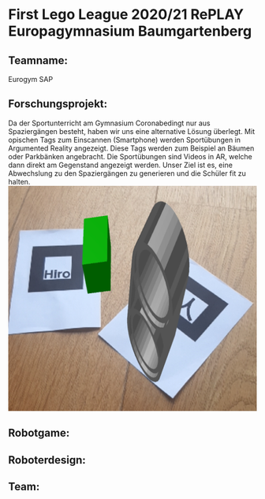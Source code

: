 # First Lego League 2020/21 RePLAY Europagymnasium Baumgartenberg
## Teamname:
Eurogym SAP
## Forschungsprojekt:
Da der Sportunterricht am Gymnasium Coronabedingt nur aus Spaziergängen besteht, haben wir uns eine alternative Lösung überlegt. Mit opischen Tags zum Einscannen (Smartphone) werden Sportübungen in Argumented Reality angezeigt. Diese Tags werden zum Beispiel an Bäumen oder Parkbänken angebracht. Die Sportübungen sind Videos in AR, welche dann direkt am Gegenstand angezeigt werden. Unser Ziel ist es, eine Abwechslung zu den Spaziergängen zu generieren und die Schüler fit zu halten.
![Tags](ar-beispiel.png)
## Robotgame:
## Roboterdesign:
## Team:
